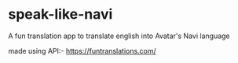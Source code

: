 # speak-like-navi
A fun translation app to translate english into Avatar's Navi language

made using API:-
https://funtranslations.com/
